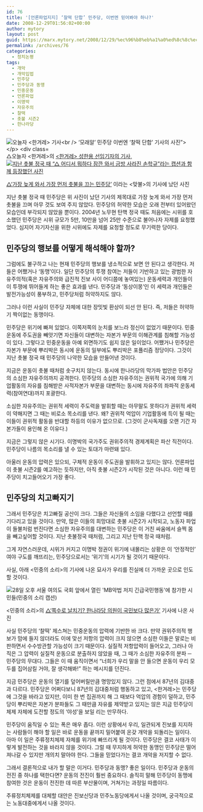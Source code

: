 ```yaml
---
id: 76
title: '[언론파업지지] ‘찰떡 단합’ 민주당, 이번엔 믿어봐야 하나?'
date: 2008-12-29T01:56:02+00:00
author: mytory
layout: post
guid: https://marx.mytory.net/2008/12/29/%ec%96%b8%eb%a1%a0%ed%8c%8c%ec%97%85%ec%a7%80%ec%a7%80-%ec%b0%b0%eb%96%a1-%eb%8b%a8%ed%95%a9-%eb%af%bc%ec%a3%bc%eb%8b%b9-%ec%9d%b4%eb%b2%88%ec%97%94-%eb%af%bf%ec%96%b4%eb%b4%90/
permalink: /archives/76
categories:
  - 정치논평
tags:
  - 개악
  - 개악입법
  - 민주당
  - 민주당과 동맹
  - 민중운동
  - 언론파업
  - 이명박
  - 자유주의
  - 찰떡
  - 촛불 시즌2
  - 한나라당
---
```

<div class="imageblock cetner">
  <img src="http://cfs15.tistory.com/image/6/tistory/2008/12/29/10/06/49582289236d7" title="오늘자 &lt;한겨레&gt; 기사<br /> ‘모래알’ 민주당 이번엔 ‘찰떡 단합’ 기사의 사진&#8221;></p> 
  
  <div class="cap1">
    △오늘자 &lt;한겨레&gt;의 <a href="http://hani.co.kr/arti/politics/assembly/330127.html" target="_blank" title="&lt;한겨레&gt; 기사 읽기&#8221;>‘‘모래알’ 민주당 이번엔 ‘찰떡 단합’’</a> 기사에 나온 사진
  </div>
</div>

민주당이 달라졌다고 한다. 그동안 중심도 없고 모래알처럼 뿔뿔이 흩어져 있던 민주당이 이제 MB의 개악입법에 맞선 전사가 됐다고 한다. 

각오도 사뭇 진지하다. &lt;한겨레&gt;는 민주당의 각오를 보도하면서 응원이 쏟아지고 있다고 썼다.

> 한 누리꾼은 “그동안 민주당이 해 온 일은 잊겠다. 그러니 부디 막아 달라”고 했고, 다른 누리꾼은 “악법이 통과되면 전원 의원직을 사퇴하라”고 주문했다. 그동안의 오락가락 행보에 대한 의구심이 조금 남아 있는 것이다.
> 
> <p align="right">
>   &lt;한겨레&gt; 성한용 선임기자의 기사, <a href="http://www.hani.co.kr/arti/politics/assembly/329907.html" target="_blank" title="&lt;한겨레&gt; 기사 읽기&#8221;>민주·민노당에 ‘쏟아지는 응원’</a>
> </p>

민주당에 대한 &lt;한겨레&gt;의 환호야 이해할만하다. &lt;한겨레&gt;가 그토록 오랫동안 응원해오고 우호적 비판을 아끼지 않았던 당이니까. 그나마 성한용 선임기자가 제목에 민주노동당도 함께 달아준 것이 기특할 뿐이다.

그러나 우리, 일관되게 진보를 지지해 온 사람들의 입장에서 볼 때도 민주당에 쏟아지는 응원이 달가울까. 많은 이들이 지금 민주당의 행보에 혼란을 느끼지 않을까? 위의 인용문에서도 한 누리꾼이 “악법이 통과되면 전원 의원직을 사퇴하라” 하고 말한 것이 의미심장하다. &lt;한겨레&gt;도 사람들의 이런 따가운 눈총을 모르지 않는다.

<div class="imageblock center">
  <img src="http://cfs15.tistory.com/image/13/tistory/2008/12/29/10/06/495822879d384" title="지난 촛불 정국 때 “△ 어디서 뭐하다 잠깐 와서 금방 사라진 손학규”라는 캡션과 함께 등장했던 사진" /></p> 
  
  <div class="cap1">
    △<a href="http://wspaper.org/0_view.php?urn=urn:newsml:counterfire.or.kr:20080619T031602%2B0900:c92-minjudang:1U" target="_blank" title="기사 보러 가기">‘가장 늦게 와서 가장 먼저 촛불을 끄는 민주당’</a> 이라는 &lt;맞불&gt;의 기사에 났던 사진
  </div>
</div>

지난 촛불 정국 때 민주당은 위 사진이 났던 기사의 제목대로 가장 늦게 와서 가장 먼저 촛불을 끄며 아무 것도 보여 주지 않았다. 민주당의 허약한 모습은 오래 전부터 있어왔던 모습인데 부각되지 않았을 뿐이다. 2004년 노무현 탄핵 정국 때도 처음에는 시위를 호소했던 민주당은 시위 규모가 5만, 10만을 넘어 25만 수준으로 불어나자 자제를 요청했었다. 심지어 자기자신을 위한 시위에도 자제를 요청할 정도로 무기력한 당이다.

## 민주당의 행보를 어떻게 해석해야 할까?

그럼에도 불구하고 나는 현재 민주당의 행보를 냉소적으로 보면 안 된다고 생각한다. 저들은 어쨌거나 ‘동맹’이다. 일단 민주당의 투쟁 참여는 저들이 기반하고 있는 광범한 자유주의적(혹은 자유주의와 급진적 진보 사이 어디쯤에 놓여있는) 운동세력과 개인들이 이 투쟁에 뛰어들게 하는 좋은 효과를 낸다. 민주당과 ‘동상이몽’인 이 세력과 개인들은 발전가능성이 풍부하고, 민주당처럼 허약하지도 않다.

그러나 이런 사실이 민주당 자체에 대한 장밋빛 환상이 되선 안 된다. 즉, 저들은 허약하기 짝이없는 동맹이다.

민주당은 위기에 빠져 있었다. 이쪽저쪽의 눈치를 보느라 정신이 없었기 때문이다. 민중운동에 주도권을 빼앗기면 자신들이 대변하는 자본가 부문의 이해관계를 침해할 가능성이 있다. 그렇다고 민중운동을 아예 외면하기도 쉽지 않은 일이었다. 어쨌거나 민주당은 자본가 부문에 뿌리박은 동시에 운동의 일부에도 뿌리박은 포퓰리즘 정당이다. 그것이 지난 촛불 정국 때 민주당의 나약한 모습을 만들어낸 것이다.

지금은 운동이 촛불 때처럼 솟구치지 않는다. 동시에 한나라당의 막가파 법안은 민주당의 소심한 자유주의까지 공격한다. 민주당의 소심한 자유주의는 권위적 국가에 의해 기업활동의 자유를 침해받은 사적자본가 부문을 대변하는 동시에 자유주의 좌파적 운동세력(참여연대)까지 포괄한다.

소심한 자유주의는 권위적 세력이 주도력을 발휘할 때는 아무말도 못하다가 권위적 세력이 약해지면 그 때는 비로소 목소리를 낸다. 왜? 권위적 억압이 기업활동에 득이 될 때는 이들이 권위적 활동을 반대할 하등의 이유가 없으므로. (그것이 군사독재를 오랜 기간 자본가들이 용인해 온 이유다.)

지금은 그렇지 않은 시기다. 이명박의 국가주도 권위주의적 경제계획은 파산 직전이다. 민주당이 나름의 목소리를 낼 수 있는 토대가 마련돼 있다.

아울러 운동의 압력은 있으되, 구체적 운동이 주도권을 발휘하고 있지는 않다. 언론파업이 촛불 시즌2를 예고하는 듯하지만, 아직 촛불 시즌2가 시작된 것은 아니다. 이런 때 민주당이 치고들어오기 가장 좋다.

## 민주당의 치고빠지기

그래서 민주당은 치고빠질 공산이 크다. 그들은 자신들의 소임을 다했다고 선언할 때를 기다리고 있을 것이다. 만약, 많은 이들의 희망대로 촛불 시즌2가 시작되고, 노동자 파업이 들불처럼 번진다면 소심한 자유주의를 대변하는 민주당은 이 거친 싸움에서 슬쩍 몸을 빼고싶어할 것이다. 지난 촛불정국 때처럼, 그리고 지난 탄핵 정국 때처럼.

그게 자연스러운데, 시위가 커지고 이명박 정권이 위기에 내몰리는 상황은 이 ‘안정적인’ 여야 구도를 깨뜨리는, 민주당으로서는 ‘위기’의 시기가 될 것이기 때문이다.

사실, 아래 &lt;민중의 소리&gt;의 기사에 나온 묘사가 우리를 진실에 더 가까운 곳으로 인도할 것이다.

<div class="imageblock center">
  <img src="http://cfs15.tistory.com/image/27/tistory/2008/12/29/10/06/4958228ae6da6" title="28일 오후 서울 여의도 국회 앞에서 열린 'MB악법 저지 긴급국민행동'에 참가한 시민들(민중의 소리 캡션)" /></p> 
  
  <div class="cap1">
    &lt;민중의 소리&gt;의 <a href="http://www.vop.co.kr/A00000235951.html" target="_blank" title="기사 보러 가기">△‘쪽수로 날치기? 한나라당 의원이 국민보다 많은가’</a> 기사에 나온 사진
  </div>
</div>

사실 민주당의 ‘찰떡’ 제스쳐는 민중운동의 압력에 기반한 바 크다. 만약 권위주의적 행보가 맘에 들지 않더라도 이에 맞선 저항의 압력이 크지 않으면 소심한 이들은 말로는 비판하면서 수수방관할 가능성이 크기 때문이다. 실질적 저항압력이 들어오고, 그러나 아직은 그 압력이 실질적 운동으로 분출하지 않았을 때, 그 때가 소심한 자유주의 분파 ─ 민주당의 무대다. 그들은 이 때 움직이면서 “너희가 우리 말을 안 들으면 운동이 우리 모두를 집어삼킬 거야, 잘 생각해봐!” 하는 메시지를 던진다.

지금 민주당은 운동의 열기를 덮어버릴만큼 명망있지 않다. 그런 점에서 87년의 김대중과 다르다. 민주당은 어쩌다보니 87년의 김대중처럼 행동하고 있고, &lt;한겨레&gt;는 민주당에 그것을 바라고 있지만, 이미 한 번 집권까지 해 그 때보다 억압의 경험이 덜하고, 민주당이 뿌리박은 자본가 분파들도 그 때만큼 자유를 제약받고 있지는 않은 지금 민주당이 체제 자체에 도전할 정도의 ‘야성’을 보일 리는 만무하다.

민주당이 움직일 수 있는 폭은 매우 좁다. 이런 상황에서 우리, 일관되게 진보를 지지하는 사람들이 해야 할 일은 바로 운동을 끝까지 밀어붙여 온갖 개악을 되돌리는 일이다. 아마 이 일은 주류정치체제 자체를 위기에 빠뜨리게 될 것이다. 민주당은 결코 사태가 이렇게 발전하는 것을 바라지 않을 것이다. 그럴 때 무지하게 허약한 동맹인 민주당은 떨어져나갈 수 있지만 개의치 말아야 한다. 그들을 믿었다가는 결코 개악을 저지할 수 없다.

그래서 결론적으로 내가 할 말은 이거다. 민주당과 동맹? 좋은 일이다. 민주당과 운동의 전진 중 하나를 택한다면? 운동의 전진이 훨씬 중요하다. 솔직히 말해 민주당이 동맹에 참여한 것은 운동이 전진한 데 따른 부산물이며, 거쳐가는 과정일 따름이다. 

주류정치체제를 대체할 대안은 진보신당과 민주노동당에게서 나올 것이며, 궁극적으로는 노동대중에게서 나올 것이다.